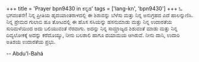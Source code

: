 +++
title = 'Prayer bpn9430 in ಕನ್ನಡ'
tags = ['lang-kn', 'bpn9430']
+++
ಓ ಭಗವಂತನೇ! ನಿನ್ನ ಪ್ರೀತಿಯ ಹೃದಯಾಂತರಾಳದಲ್ಲಿ ಈ ಶಿಶುವನ್ನು ಬೆಳೆಸು ಮತ್ತು ನಿನ್ನ ಅನುಗ್ರಹದ ಎದೆ ಹಾಲನ್ನುಣಿಸಿ.  ನಿನ್ನ ಪ್ರೇಮದ ಗುಲಾಬಿ ಹೂ ತೋಟದಲ್ಲಿ ಈ ಹೊಸ ಸಸಿಯನ್ನು ಹಸನುಮಾಡು ಮತ್ತು ನಿನ್ನ ಉದಾರತೆಯ ಸುರಿಮಳೆಯಿಂದ ಅದು ಬಲಿಯುವಂತೆ ನೆರವಾಗು.  ಅದನ್ನು ನಿನ್ನ ಸಾಮ್ರಾಜ್ಯದ ಶಿಶುವಂತೆ ಮಾಡು ಮತ್ತು ನಿನ್ನ ದಿವ್ಯಲೋಕಕ್ಕೆ ಅದನ್ನು ಕರೆದೊಯ್ಯು, ನೀನು ಬಲಶಾಲಿ ಹಾಗೂ ದಯಾಮಯ ಆಗಿರುವೆ.  ನೀನು ದಾನಿ, ಉದಾರಿ ಅತಿಶಯ ಉದಾರತೆಯ ಪ್ರಭು.

-- Abdu'l-Bahá
